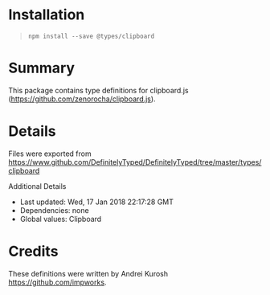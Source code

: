 # Installation
> `npm install --save @types/clipboard`

# Summary
This package contains type definitions for clipboard.js (https://github.com/zenorocha/clipboard.js).

# Details
Files were exported from https://www.github.com/DefinitelyTyped/DefinitelyTyped/tree/master/types/clipboard

Additional Details
 * Last updated: Wed, 17 Jan 2018 22:17:28 GMT
 * Dependencies: none
 * Global values: Clipboard

# Credits
These definitions were written by Andrei Kurosh <https://github.com/impworks>.
